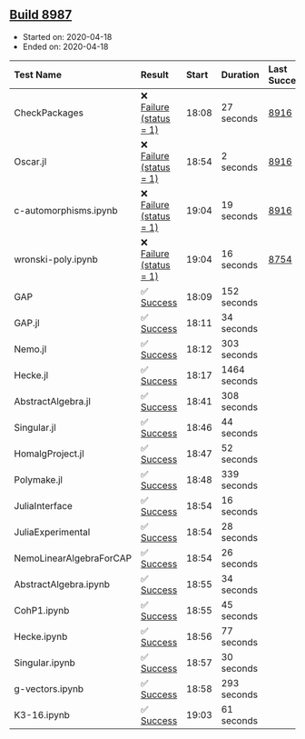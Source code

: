 ## [Build 8987](https://oscarci.mathematik.uni-kl.de/job/oscar/8987/)

* Started on: 2020-04-18
* Ended on: 2020-04-18

| Test Name    | Result | Start | Duration | Last Success | First Failure |
|:-------------|:-------|:------|:---------|:-------------|:--------------|
| CheckPackages | ❌ [Failure (status = 1)](https://oscarci.mathematik.uni-kl.de/job/oscar/8987/artifact/logs/build-8987/CheckPackages.log) | 18:08 | 27 seconds | [8916](https://oscarci.mathematik.uni-kl.de/job/oscar/8916/) | [8920](https://oscarci.mathematik.uni-kl.de/job/oscar/8920/) |
| Oscar.jl | ❌ [Failure (status = 1)](https://oscarci.mathematik.uni-kl.de/job/oscar/8987/artifact/logs/build-8987/Oscar.jl.log) | 18:54 | 2 seconds | [8916](https://oscarci.mathematik.uni-kl.de/job/oscar/8916/) | [8920](https://oscarci.mathematik.uni-kl.de/job/oscar/8920/) |
| c-automorphisms.ipynb | ❌ [Failure (status = 1)](https://oscarci.mathematik.uni-kl.de/job/oscar/8987/artifact/logs/build-8987/c-automorphisms.ipynb.log) | 19:04 | 19 seconds | [8916](https://oscarci.mathematik.uni-kl.de/job/oscar/8916/) | [8920](https://oscarci.mathematik.uni-kl.de/job/oscar/8920/) |
| wronski-poly.ipynb | ❌ [Failure (status = 1)](https://oscarci.mathematik.uni-kl.de/job/oscar/8987/artifact/logs/build-8987/wronski-poly.ipynb.log) | 19:04 | 16 seconds | [8754](https://oscarci.mathematik.uni-kl.de/job/oscar/8754/) | [8755](https://oscarci.mathematik.uni-kl.de/job/oscar/8755/) |
| GAP | ✅ [Success](https://oscarci.mathematik.uni-kl.de/job/oscar/8987/artifact/logs/build-8987/GAP.log) | 18:09 | 152 seconds |  |  |
| GAP.jl | ✅ [Success](https://oscarci.mathematik.uni-kl.de/job/oscar/8987/artifact/logs/build-8987/GAP.jl.log) | 18:11 | 34 seconds |  |  |
| Nemo.jl | ✅ [Success](https://oscarci.mathematik.uni-kl.de/job/oscar/8987/artifact/logs/build-8987/Nemo.jl.log) | 18:12 | 303 seconds |  |  |
| Hecke.jl | ✅ [Success](https://oscarci.mathematik.uni-kl.de/job/oscar/8987/artifact/logs/build-8987/Hecke.jl.log) | 18:17 | 1464 seconds |  |  |
| AbstractAlgebra.jl | ✅ [Success](https://oscarci.mathematik.uni-kl.de/job/oscar/8987/artifact/logs/build-8987/AbstractAlgebra.jl.log) | 18:41 | 308 seconds |  |  |
| Singular.jl | ✅ [Success](https://oscarci.mathematik.uni-kl.de/job/oscar/8987/artifact/logs/build-8987/Singular.jl.log) | 18:46 | 44 seconds |  |  |
| HomalgProject.jl | ✅ [Success](https://oscarci.mathematik.uni-kl.de/job/oscar/8987/artifact/logs/build-8987/HomalgProject.jl.log) | 18:47 | 52 seconds |  |  |
| Polymake.jl | ✅ [Success](https://oscarci.mathematik.uni-kl.de/job/oscar/8987/artifact/logs/build-8987/Polymake.jl.log) | 18:48 | 339 seconds |  |  |
| JuliaInterface | ✅ [Success](https://oscarci.mathematik.uni-kl.de/job/oscar/8987/artifact/logs/build-8987/JuliaInterface.log) | 18:54 | 16 seconds |  |  |
| JuliaExperimental | ✅ [Success](https://oscarci.mathematik.uni-kl.de/job/oscar/8987/artifact/logs/build-8987/JuliaExperimental.log) | 18:54 | 28 seconds |  |  |
| NemoLinearAlgebraForCAP | ✅ [Success](https://oscarci.mathematik.uni-kl.de/job/oscar/8987/artifact/logs/build-8987/NemoLinearAlgebraForCAP.log) | 18:54 | 26 seconds |  |  |
| AbstractAlgebra.ipynb | ✅ [Success](https://oscarci.mathematik.uni-kl.de/job/oscar/8987/artifact/logs/build-8987/AbstractAlgebra.ipynb.log) | 18:55 | 34 seconds |  |  |
| CohP1.ipynb | ✅ [Success](https://oscarci.mathematik.uni-kl.de/job/oscar/8987/artifact/logs/build-8987/CohP1.ipynb.log) | 18:55 | 45 seconds |  |  |
| Hecke.ipynb | ✅ [Success](https://oscarci.mathematik.uni-kl.de/job/oscar/8987/artifact/logs/build-8987/Hecke.ipynb.log) | 18:56 | 77 seconds |  |  |
| Singular.ipynb | ✅ [Success](https://oscarci.mathematik.uni-kl.de/job/oscar/8987/artifact/logs/build-8987/Singular.ipynb.log) | 18:57 | 30 seconds |  |  |
| g-vectors.ipynb | ✅ [Success](https://oscarci.mathematik.uni-kl.de/job/oscar/8987/artifact/logs/build-8987/g-vectors.ipynb.log) | 18:58 | 293 seconds |  |  |
| K3-16.ipynb | ✅ [Success](https://oscarci.mathematik.uni-kl.de/job/oscar/8987/artifact/logs/build-8987/K3-16.ipynb.log) | 19:03 | 61 seconds |  |  |
